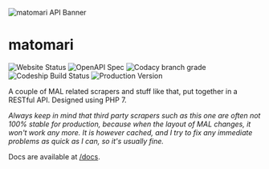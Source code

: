 ![matomari API Banner](https://i.imgur.com/04JB29y.png)

# matomari

![Website Status](https://img.shields.io/website-up-down-brightgreen-red/https/www.matomari.tk.svg?label=website&style=flat-square)
![OpenAPI Spec](https://img.shields.io/badge/dynamic/json.svg?url=https://www.matomari.tk/api/0.5/&label=OpenApi&query=$.openapi&style=flat-square&colorB=2e51a2)
![Codacy branch grade](https://img.shields.io/codacy/grade/6808e77f0b0e4d7aa57c279b4815476c/master.svg?style=flat-square)
![Codeship Build Status](https://img.shields.io/codeship/37843f40-b4da-0134-eaf7-7ed06962ae4b/master.svg?style=flat-square)
![Production Version](https://img.shields.io/badge/dynamic/json.svg?url=https://www.matomari.tk/api/0.5/&label=production&query=$.info.version&style=flat-square)

A couple of MAL related scrapers and stuff like that, put together in a RESTful API. Designed using PHP 7.


*Always keep in mind that third party scrapers such as this one are often not 100% stable for production, because when the layout of MAL changes, it won't work any more. It is however cached, and I try to fix any immediate problems as quick as I can, so it's usually fine.*

Docs are available at [/docs](https://www.matomari.tk/docs).